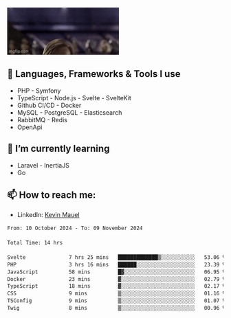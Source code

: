 ![Hello there!](banner.gif)

## 🤖 Languages, Frameworks & Tools I use
- PHP - Symfony
- TypeScript - Node.js - Svelte - SvelteKit
- Github CI/CD - Docker
- MySQL - PostgreSQL - Elasticsearch
- RabbitMQ - Redis
- OpenApi 

## 🌱 I’m currently learning
- Laravel - InertiaJS
- Go

## 📫 How to reach me:
- LinkedIn: [Kevin Mauel](https://www.linkedin.com/in/kevin-mauel/)

<!--START_SECTION:waka-->

```txt
From: 10 October 2024 - To: 09 November 2024

Total Time: 14 hrs

Svelte              7 hrs 25 mins   █████████████▒░░░░░░░░░░░   53.06 %
PHP                 3 hrs 16 mins   ██████░░░░░░░░░░░░░░░░░░░   23.39 %
JavaScript          58 mins         █▓░░░░░░░░░░░░░░░░░░░░░░░   06.95 %
Docker              23 mins         ▓░░░░░░░░░░░░░░░░░░░░░░░░   02.79 %
TypeScript          18 mins         ▓░░░░░░░░░░░░░░░░░░░░░░░░   02.17 %
CSS                 9 mins          ▒░░░░░░░░░░░░░░░░░░░░░░░░   01.16 %
TSConfig            9 mins          ▒░░░░░░░░░░░░░░░░░░░░░░░░   01.07 %
Twig                8 mins          ▒░░░░░░░░░░░░░░░░░░░░░░░░   00.96 %
```

<!--END_SECTION:waka-->
